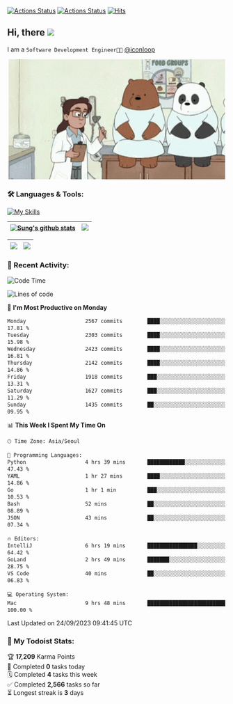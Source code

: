 
[![Actions Status](https://github.com/ddok2/ddok2/workflows/Todoist%20Readme/badge.svg)](https://github.com/ddok2/ddok2/actions)
[![Actions Status](https://github.com/ddok2/ddok2/workflows/wakatime-stats/badge.svg)](https://github.com/ddok2/ddok2/actions)
[![Hits](https://hits.seeyoufarm.com/api/count/incr/badge.svg?url=https%3A%2F%2Fgithub.com%2Fddok2&count_bg=%23FF9595&title_bg=%23555555&icon=github.svg&icon_color=%23FFFFFF&title=hits&edge_flat=false)](https://hits.seeyoufarm.com)

<!-- ![visitors](https://visitor-badge.laobi.icu/badge?page_id=ddok2.ddok2) -->
## Hi, there <img src="https://raw.githubusercontent.com/MartinHeinz/MartinHeinz/master/wave.gif" width="3%">

I am a `Software Development Engineer🧑‍💻` [@iconloop](https://github.com/iconloop)


<p align="center">
    <img align="center" alt="GIF" src="img/debugging.gif" />
</p>


### 🛠 Languages & Tools:

[![My Skills](https://skillicons.dev/icons?i=go,js,ts,py,express,react,svelte,jquery,pug,mongodb,mysql,redis,aws,docker,kubernetes)](https://skillicons.dev)


| <a href="https://github-readme-stats.vercel.app/api?username=ddok2&show_icons=true&include_all_commits=true&count_private=true&theme=buefy&hide_border=true"><img align="center" src="https://github-readme-stats.vercel.app/api?username=ddok2&show_icons=true&include_all_commits=true&count_private=true&theme=buefy&hide_border=true" alt="Sung's github stats" /></a> | <a href="https://github.com/ddok2"><img src="http://github-readme-streak-stats.herokuapp.com?user=ddok2&hide_border=true" /></a> |
| ------------- |------------- |


| <a href="https://github.com/ddok2"><img align="center" src="https://github-readme-stats.vercel.app/api/top-langs/?username=ddok2&theme=buefy&hide=html,css&hide_border=true" /></a> | <a href="https://github.com/ddok2"><img align="center" src="https://activity-graph.herokuapp.com/graph?username=ddok2&theme=github&hide_border=true" height="250" /></a> |
| ------------- |--------------------------------------------------------------------------------------------------------------------------------------------------------------------------|


<!-- <details open>
    <summary>📈 My GitHub Stats</summary>
    <p align="center">
        <a href="https://github.com/ddok2">
            <img align="center" src="https://github-readme-stats.vercel.app/api?username=ddok2&show_icons=true&include_all_commits=true&count_private=true&theme=buefy&hide_border=true" alt="Sung's github stats" />
        </a>
    </p>
</details>
<details>
    <summary>💬 Top Languages</summary>
    <p align="center"> 
        <a href="https://github.com/ddok2">
            <img align="center" src="https://github-readme-stats.vercel.app/api/top-langs/?username=ddok2&layout=compact&theme=buefy&hide=html,css&hide_border=true" />
        </a>
    </p>
</details> -->


### 🌈 Recent Activity:
<!--START_SECTION:waka-->
![Code Time](http://img.shields.io/badge/Code%20Time-2%2C294%20hrs%2055%20mins-blue)

![Lines of code](https://img.shields.io/badge/From%20Hello%20World%20I%27ve%20Written-11.6%20million%20lines%20of%20code-blue)

📅 **I'm Most Productive on Monday** 

```text
Monday                   2567 commits        ████░░░░░░░░░░░░░░░░░░░░░   17.81 % 
Tuesday                  2303 commits        ████░░░░░░░░░░░░░░░░░░░░░   15.98 % 
Wednesday                2423 commits        ████░░░░░░░░░░░░░░░░░░░░░   16.81 % 
Thursday                 2142 commits        ████░░░░░░░░░░░░░░░░░░░░░   14.86 % 
Friday                   1918 commits        ███░░░░░░░░░░░░░░░░░░░░░░   13.31 % 
Saturday                 1627 commits        ███░░░░░░░░░░░░░░░░░░░░░░   11.29 % 
Sunday                   1435 commits        ██░░░░░░░░░░░░░░░░░░░░░░░   09.95 % 
```


📊 **This Week I Spent My Time On** 

```text
🕑︎ Time Zone: Asia/Seoul

💬 Programming Languages: 
Python                   4 hrs 39 mins       ████████████░░░░░░░░░░░░░   47.43 % 
YAML                     1 hr 27 mins        ████░░░░░░░░░░░░░░░░░░░░░   14.86 % 
Go                       1 hr 1 min          ███░░░░░░░░░░░░░░░░░░░░░░   10.53 % 
Bash                     52 mins             ██░░░░░░░░░░░░░░░░░░░░░░░   08.89 % 
JSON                     43 mins             ██░░░░░░░░░░░░░░░░░░░░░░░   07.34 % 

🔥 Editors: 
IntelliJ                 6 hrs 19 mins       ████████████████░░░░░░░░░   64.42 % 
GoLand                   2 hrs 49 mins       ███████░░░░░░░░░░░░░░░░░░   28.75 % 
VS Code                  40 mins             ██░░░░░░░░░░░░░░░░░░░░░░░   06.83 % 

💻 Operating System: 
Mac                      9 hrs 48 mins       █████████████████████████   100.00 % 
```


 Last Updated on 24/09/2023 09:41:45 UTC
<!--END_SECTION:waka-->

### 🚧 My Todoist Stats:
<!-- TODO-IST:START -->
🏆  **17,209** Karma Points           
🌸  Completed **0** tasks today           
🗓  Completed **4** tasks this week           
✅  Completed **2,566** tasks so far           
⏳  Longest streak is **3** days
<!-- TODO-IST:END -->

